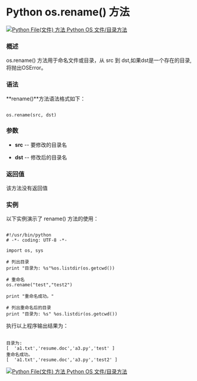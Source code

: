 Python os.rename() 方法
=====================

 [![Python File(文件) 方法](../images/up.gif)
 Python OS 文件/目录方法](os-file-methods.html)


  ### 概述

 os.rename() 方法用于命名文件或目录，从 src 到 dst,如果dst是一个存在的目录, 将抛出OSError。

 ### 语法

 **rename()**方法语法格式如下：

 
```

os.rename(src, dst)

```

 ### 参数

  * **src** -- 要修改的目录名


 * **dst** -- 修改后的目录名


  ### 返回值

 该方法没有返回值 

 ### 实例

 以下实例演示了 rename() 方法的使用：

 
```

#!/usr/bin/python
# -*- coding: UTF-8 -*-

import os, sys

# 列出目录
print "目录为: %s"%os.listdir(os.getcwd())

# 重命名
os.rename("test","test2")

print "重命名成功。"

# 列出重命名后的目录
print "目录为: %s" %os.listdir(os.getcwd())

```

 执行以上程序输出结果为：

 
```

目录为:
[  'a1.txt','resume.doc','a3.py','test' ]
重命名成功。
[  'a1.txt','resume.doc','a3.py','test2' ]

```

 [![Python File(文件) 方法](../images/up.gif)
 Python OS 文件/目录方法](os-file-methods.html)